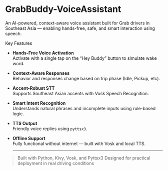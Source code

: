 # GrabBuddy-VoiceAssistant
An AI-powered, context-aware voice assistant built for Grab drivers in Southeast Asia — enabling hands-free, safe, and smart interaction using speech.

Key Features

- **Hands-Free Voice Activation**  
  Activate with a single tap on the “Hey Buddy” button to simulate wake word.

- **Context-Aware Responses**  
  Behavior and responses change based on trip phase (Idle, Pickup, etc).

- **Accent-Robust STT**  
  Supports Southeast Asian accents with Vosk Speech Recognition.

- **Smart Intent Recognition**  
  Understands natural phrases and incomplete inputs using rule-based logic.

- **TTS Output**  
  Friendly voice replies using `pyttsx3`.

- **Offline Support**  
  Fully functional without internet — built with Vosk and local TTS.

  ---

> Built with Python, Kivy, Vosk, and Pyttsx3
> Designed for practical deployment in real driving conditions
